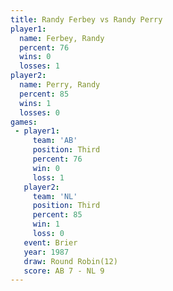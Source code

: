 ```yaml
---
title: Randy Ferbey vs Randy Perry
player1:             
  name: Ferbey, Randy
  percent: 76        
  wins: 0            
  losses: 1          
player2:             
  name: Perry, Randy 
  percent: 85        
  wins: 1            
  losses: 0          
games:
 - player1:         
     team: 'AB'     
     position: Third
     percent: 76    
     win: 0         
     loss: 1        
   player2:         
     team: 'NL'     
     position: Third
     percent: 85    
     win: 1         
     loss: 0        
   event: Brier         
   year: 1987           
   draw: Round Robin(12)
   score: AB 7 - NL 9   
---
```


